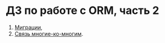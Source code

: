 # ДЗ по работе с ORM, часть 2

1. [Миграции](./orm_migrations),
2. [Связь многие-ко-многим](./m2m-relations).